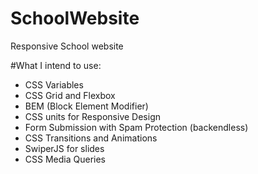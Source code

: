 # SchoolWebsite
Responsive School website
 
#What I intend to use:
- CSS Variables
- CSS Grid and Flexbox
- BEM (Block Element Modifier)
- CSS units for Responsive Design
- Form Submission with Spam Protection (backendless)
- CSS Transitions and Animations
- SwiperJS for slides
- CSS Media Queries

